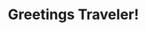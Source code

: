 ---
layout: welcome
title: Greetings Traveler!

selected_projects:
  - _projects/server-stygiancore.md
  - _projects/client-randomscreen.md


#selected_posts:
#  - _posts/2017-05-03-javascripten.md
#  - _posts/2012-02-07-example-content.md

more_projects: projects.md
more_posts: posts.md

# For The Horde!
#image: 	/assets/img/sidebar/sidebar-hordeblood.jpg
image: 	/assets/img/sidebar/sidebar-stormwindmemorial.jpg
color: 	'#671717'
---